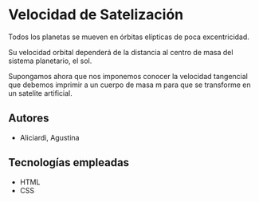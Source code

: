 # Velocidad de Satelización
Todos los planetas se mueven en órbitas elípticas de poca excentricidad. 

Su velocidad orbital dependerá de la distancia al centro de masa del sistema planetario, el sol.

Supongamos ahora que nos imponemos conocer la velocidad tangencial que debemos imprimir a un cuerpo de masa m para que se transforme en un satelite artificial.


## Autores
- Aliciardi, Agustina

## Tecnologías empleadas
- HTML
- CSS